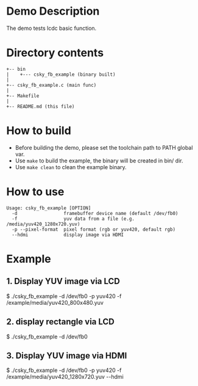 # Demo Description

The demo tests lcdc basic function.

# Directory contents
```
+-- bin
|    +--- csky_fb_example (binary built)
|
+-- csky_fb_example.c (main func)
|
+-- Makefile
|
+-- README.md (this file)
```

# How to build

* Before building the demo, please set the toolchain path to PATH global var.
* Use `make` to build the example, the binary will be created in bin/ dir.
* Use `make clean` to clean the example binary.

# How to use

```
Usage: csky_fb_example [OPTION]
  -d                 framebuffer device name (default /dev/fb0)
  -f                 yuv data from a file (e.g. /media/yuv420_1280x720.yuv)
  -p --pixel-format  pixel format (rgb or yuv420, default rgb)
  --hdmi             display image via HDMI
```

# Example

## 1. Display YUV image via LCD

$ ./csky_fb_example -d /dev/fb0 -p yuv420 -f /example/media/yuv420_800x480.yuv

## 2. display rectangle via LCD

$ ./csky_fb_example -d /dev/fb0

## 3. Display YUV image via HDMI

$ ./csky_fb_example -d /dev/fb0 -p yuv420 -f /example/media/yuv420_1280x720.yuv --hdmi

